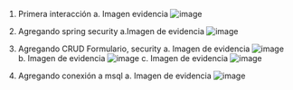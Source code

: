 1. Primera interacción
a. Imagen evidencia
![image](https://github.com/user-attachments/assets/3abba45c-0dcb-4e6e-a65e-a6ad718629c8)

2. Agregando spring security
a.Imagen de evidencia
![image](https://github.com/user-attachments/assets/af15ebe1-294a-4ad2-9ecc-28f260e8b1cf)

3. Agregando CRUD Formulario, security
a. Imagen de evidencia
![image](https://github.com/user-attachments/assets/953bcbe8-8f48-42e0-a6ae-1ab8a929a94b)
b. Imagen de evidencia
![image](https://github.com/user-attachments/assets/8ad0646f-0d49-483c-98cd-3652f9c99936)
c. Imagen de evidencia
![image](https://github.com/user-attachments/assets/192d837d-91be-4725-8d4f-f087616f45f1)

4. Agregando conexión a msql
a. Imagen de evidencia
![image](https://github.com/user-attachments/assets/e8991614-56ed-4555-b9c5-eb3226910767)



